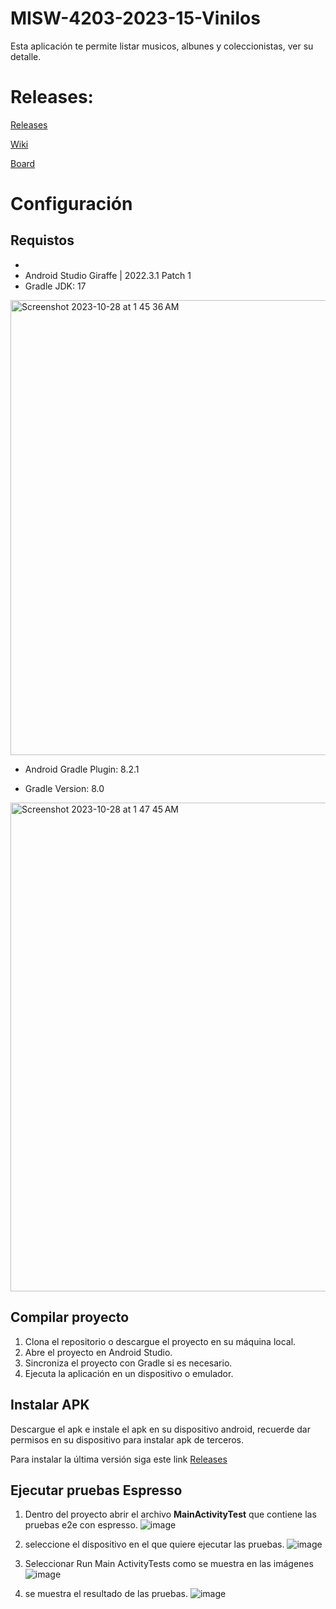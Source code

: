 # MISW-4203-2023-15-Vinilos

Esta aplicación te permite listar musicos, albunes y coleccionistas, ver su detalle.

# Releases: 

[Releases](https://github.com/leinaro/MISW-4203-2023-15-Vinilos/wiki/Releases)

[Wiki](https://github.com/leinaro/MISW-4203-2023-15-Vinilos/wiki)

[Board](https://github.com/users/leinaro/projects/6/views/2)

# Configuración

## Requistos
- 
- Android Studio Giraffe | 2022.3.1 Patch 1
- Gradle JDK: 17

<img width="728" alt="Screenshot 2023-10-28 at 1 45 36 AM" src="https://github.com/leinaro/MISW-4203-2023-15-Vinilos/assets/8811999/f31b875a-29d8-42c2-8957-ece13b74ec87">

- Android Gradle Plugin: 8.2.1

- Gradle Version: 8.0

  
<img width="782" alt="Screenshot 2023-10-28 at 1 47 45 AM" src="https://github.com/leinaro/MISW-4203-2023-15-Vinilos/assets/8811999/6620a51f-10ef-4505-9e6e-62f322073eab">

## Compilar proyecto
1. Clona el repositorio o descargue el proyecto en su máquina local.
2. Abre el proyecto en Android Studio.
3. Sincroniza el proyecto con Gradle si es necesario.
4. Ejecuta la aplicación en un dispositivo o emulador.
   
## Instalar APK

Descargue el apk e instale el apk en su dispositivo android, recuerde dar permisos en su dispositivo para instalar apk de terceros.

Para instalar la última versión siga este link [Releases](https://github.com/leinaro/MISW-4203-2023-15-Vinilos/wiki/Releases)

## Ejecutar pruebas Espresso

1) Dentro del proyecto abrir el archivo **MainActivityTest**  que contiene las pruebas e2e con espresso.
![image](https://github.com/leinaro/MISW-4203-2023-15-Vinilos/assets/123895702/29b6f07b-bef6-445c-bdbe-bb22bdf59621)

2) seleccione el dispositivo en el que quiere ejecutar las pruebas.
![image](https://github.com/leinaro/MISW-4203-2023-15-Vinilos/assets/123895702/157efff6-9d8c-4fb5-8c42-515a9978d2e4)

3) Seleccionar Run Main ActivityTests como se muestra en las imágenes
![image](https://github.com/leinaro/MISW-4203-2023-15-Vinilos/assets/123895702/6864448a-ad5f-4818-afff-3d825f41603f)

4) se muestra el resultado de las pruebas.
![image](https://github.com/leinaro/MISW-4203-2023-15-Vinilos/assets/123895702/a252d384-72c0-43fb-a628-a0da9b6c0916)






